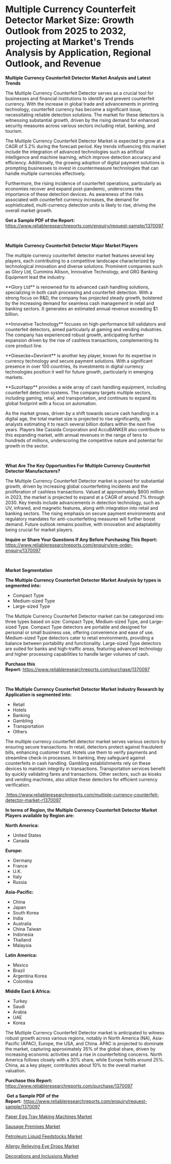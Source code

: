 <p><h1>Multiple Currency Counterfeit Detector Market Size: Growth Outlook from 2025 to 2032, projecting at Market's Trends Analysis by Application, Regional Outlook, and Revenue</h1></p><p><strong>Multiple Currency Counterfeit Detector Market Analysis and Latest Trends</strong></p>
<p><p>The Multiple Currency Counterfeit Detector serves as a crucial tool for businesses and financial institutions to identify and prevent counterfeit currency. With the increase in global trade and advancements in printing technology, counterfeit currency has become a significant issue, necessitating reliable detection solutions. The market for these detectors is witnessing substantial growth, driven by the rising demand for enhanced security measures across various sectors including retail, banking, and tourism.</p><p>The Multiple Currency Counterfeit Detector Market is expected to grow at a CAGR of 5.2% during the forecast period. Key trends influencing this market include the integration of advanced technologies such as artificial intelligence and machine learning, which improve detection accuracy and efficiency. Additionally, the growing adoption of digital payment solutions is prompting businesses to invest in countermeasure technologies that can handle multiple currencies effectively.</p><p>Furthermore, the rising incidence of counterfeit operations, particularly as economies recover and expand post-pandemic, underscores the importance of these detection devices. As awareness of the risks associated with counterfeit currency increases, the demand for sophisticated, multi-currency detection units is likely to rise, driving the overall market growth.</p></p>
<p><strong>Get a Sample PDF of the Report:&nbsp;</strong> <a href="https://www.reliableresearchreports.com/enquiry/request-sample/1370097?utm_campaign=32&utm_medium=2&utm_source=Github&utm_content=ia&utm_term=22032025&utm_id=multiple-currency-counterfeit-detector">https://www.reliableresearchreports.com/enquiry/request-sample/1370097</a></p>
<p>&nbsp;</p>
<p><strong>Multiple Currency Counterfeit Detector Major Market Players</strong></p>
<p><p>The multiple currency counterfeit detector market features several key players, each contributing to a competitive landscape characterized by technological innovation and diverse solutions. Prominent companies such as Glory Ltd, Cummins Allison, Innovative Technology, and GRG Banking Equipment lead the industry.</p><p>**Glory Ltd** is renowned for its advanced cash handling solutions, specializing in both cash processing and counterfeit detection. With a strong focus on R&D, the company has projected steady growth, bolstered by the increasing demand for seamless cash management in retail and banking sectors. It generates an estimated annual revenue exceeding $1 billion.</p><p>**Innovative Technology** focuses on high-performance bill validators and counterfeit detectors, aimed particularly at gaming and vending industries. The company has experienced robust growth, anticipating further expansion driven by the rise of cashless transactions, complementing its core product line.</p><p>**Giesecke+Devrient** is another key player, known for its expertise in currency technology and secure payment solutions. With a significant presence in over 100 countries, its investments in digital currency technologies position it well for future growth, particularly in emerging markets.</p><p>**SuzoHapp** provides a wide array of cash handling equipment, including counterfeit detection systems. The company targets multiple sectors, including gaming, retail, and transportation, and continues to expand its global footprint with a focus on automation.</p><p>As the market grows, driven by a shift towards secure cash handling in a digital age, the total market size is projected to rise significantly, with analysts estimating it to reach several billion dollars within the next five years. Players like Cassida Corporation and AccuBANKER also contribute to this expanding market, with annual revenues in the range of tens to hundreds of millions, underscoring the competitive nature and potential for growth in the sector.</p></p>
<p>&nbsp;</p>
<p><strong>What Are The Key Opportunities For Multiple Currency Counterfeit Detector Manufacturers?</strong></p>
<p><p>The Multiple Currency Counterfeit Detector market is poised for substantial growth, driven by increasing global counterfeiting incidents and the proliferation of cashless transactions. Valued at approximately $600 million in 2023, the market is projected to expand at a CAGR of around 7% through 2030. Key trends include advancements in detection technology, such as UV, infrared, and magnetic features, along with integration into retail and banking sectors. The rising emphasis on secure payment environments and regulatory mandates for anti-counterfeiting measures will further boost demand. Future outlook remains positive, with innovation and adaptability being crucial for market players.</p></p>
<p><strong>Inquire or Share Your Questions If Any Before Purchasing This Report:</strong> <a href="https://www.reliableresearchreports.com/enquiry/pre-order-enquiry/1370097?utm_campaign=32&utm_medium=2&utm_source=Github&utm_content=ia&utm_term=22032025&utm_id=multiple-currency-counterfeit-detector">https://www.reliableresearchreports.com/enquiry/pre-order-enquiry/1370097</a></p>
<p>&nbsp;</p>
<p><strong>Market Segmentation</strong></p>
<p><strong>The Multiple Currency Counterfeit Detector Market Analysis by types is segmented into:</strong></p>
<p><ul><li>Compact Type</li><li>Medium-sized Type</li><li>Large-sized Type</li></ul></p>
<p><p>The Multiple Currency Counterfeit Detector market can be categorized into three types based on size: Compact Type, Medium-sized Type, and Large-sized Type. Compact Type detectors are portable and designed for personal or small business use, offering convenience and ease of use. Medium-sized Type detectors cater to retail environments, providing a balance between portability and functionality. Large-sized Type detectors are suited for banks and high-traffic areas, featuring advanced technology and higher processing capabilities to handle larger volumes of cash.</p></p>
<p><strong>Purchase this Report:&nbsp;</strong><a href="https://www.reliableresearchreports.com/purchase/1370097?utm_campaign=32&utm_medium=2&utm_source=Github&utm_content=ia&utm_term=22032025&utm_id=multiple-currency-counterfeit-detector">https://www.reliableresearchreports.com/purchase/1370097</a></p>
<p>&nbsp;</p>
<p><strong>The Multiple Currency Counterfeit Detector Market Industry Research by Application is segmented into:</strong></p>
<p><ul><li>Retail</li><li>Hotels</li><li>Banking</li><li>Gambling</li><li>Transportation</li><li>Others</li></ul></p>
<p><p>The multiple currency counterfeit detector market serves various sectors by ensuring secure transactions. In retail, detectors protect against fraudulent bills, enhancing customer trust. Hotels use them to verify payments and streamline check-in processes. In banking, they safeguard against counterfeits in cash handling. Gambling establishments rely on these devices to maintain integrity in transactions. Transportation services benefit by quickly validating fares and transactions. Other sectors, such as kiosks and vending machines, also utilize these detectors for efficient currency verification.</p></p>
<p><a href="https://www.reliableresearchreports.com/multiple-currency-counterfeit-detector-market-r1370097?utm_campaign=32&utm_medium=2&utm_source=Github&utm_content=ia&utm_term=22032025&utm_id=multiple-currency-counterfeit-detector">&nbsp;https://www.reliableresearchreports.com/multiple-currency-counterfeit-detector-market-r1370097</a></p>
<p><strong>In terms of Region, the Multiple Currency Counterfeit Detector Market Players available by Region are:</strong></p>
<p>
    <p> <strong> North America: </strong>
        <ul>
            <li>United States</li>
            <li>Canada</li>
        </ul>
        </p> 
    <p> <strong> Europe: </strong>
        <ul>
            <li>Germany</li>
            <li>France</li>
            <li>U.K.</li>
            <li>Italy</li>
            <li>Russia</li>
        </ul>
        </p> 
    <p> <strong> Asia-Pacific: </strong>
        <ul>
            <li>China</li>
            <li>Japan</li>
            <li>South Korea</li>
            <li>India</li>
            <li>Australia</li>
            <li>China Taiwan</li>
            <li>Indonesia</li>
            <li>Thailand</li>
            <li>Malaysia</li>
        </ul>
        </p> 
    <p> <strong> Latin America: </strong>
        <ul>
            <li>Mexico</li>
            <li>Brazil</li>
            <li>Argentina Korea</li>
            <li>Colombia</li>
        </ul>
        </p> 
    <p> <strong> Middle East & Africa: </strong>
        <ul>
            <li>Turkey</li>
            <li>Saudi</li>
            <li>Arabia</li>
            <li>UAE</li>
            <li>Korea</li>
        </ul>
    </p>
    </p>
<p><p>The Multiple Currency Counterfeit Detector market is anticipated to witness robust growth across various regions, notably in North America (NA), Asia-Pacific (APAC), Europe, the USA, and China. APAC is projected to dominate the market, capturing approximately 35% of the global share, driven by increasing economic activities and a rise in counterfeiting concerns. North America follows closely with a 30% share, while Europe holds around 25%. China, as a key player, contributes about 10% to the overall market valuation.</p></p>
<p><strong>Purchase this Report: </strong><a href="https://www.reliableresearchreports.com/purchase/1370097?utm_campaign=32&utm_medium=2&utm_source=Github&utm_content=ia&utm_term=22032025&utm_id=multiple-currency-counterfeit-detector">https://www.reliableresearchreports.com/purchase/1370097</a></p>
<p>&nbsp;<strong>Get a Sample PDF of the Report:&nbsp;&nbsp;</strong><a href="https://www.reliableresearchreports.com/enquiry/request-sample/1370097?utm_campaign=32&utm_medium=2&utm_source=Github&utm_content=ia&utm_term=22032025&utm_id=multiple-currency-counterfeit-detector">https://www.reliableresearchreports.com/enquiry/request-sample/1370097</a></p>
<p><strong></strong></p>
<p><p><a href="https://github.com/shroffuhpa/Market-Research-Report-List-1/blob/main/paper-egg-tray-making-machines-market.md?utm_campaign=32&utm_medium=2&utm_source=Github&utm_content=ia&utm_term=22032025&utm_id=multiple-currency-counterfeit-detector">Paper Egg Tray Making Machines Market</a></p><p><a href="https://github.com/pockettifere14/Market-Research-Report-List-1/blob/main/sausage-premixes-market.md?utm_campaign=32&utm_medium=2&utm_source=Github&utm_content=ia&utm_term=22032025&utm_id=multiple-currency-counterfeit-detector">Sausage Premixes Market</a></p><p><a href="https://github.com/billejuman43/Market-Research-Report-List-1/blob/main/petroleum-liquid-feedstocks-market.md?utm_campaign=32&utm_medium=2&utm_source=Github&utm_content=ia&utm_term=22032025&utm_id=multiple-currency-counterfeit-detector">Petroleum Liquid Feedstocks Market</a></p><p><a href="https://github.com/dafertsuria/Market-Research-Report-List-1/blob/main/allergy-relieving-eye-drops-market.md?utm_campaign=32&utm_medium=2&utm_source=Github&utm_content=ia&utm_term=22032025&utm_id=multiple-currency-counterfeit-detector">Allergy Relieving Eye Drops Market</a></p><p><a href="https://github.com/seibttullyjh/Market-Research-Report-List-1/blob/main/decorations-and-inclusions-market.md?utm_campaign=32&utm_medium=2&utm_source=Github&utm_content=ia&utm_term=22032025&utm_id=multiple-currency-counterfeit-detector">Decorations and Inclusions Market</a></p></p>